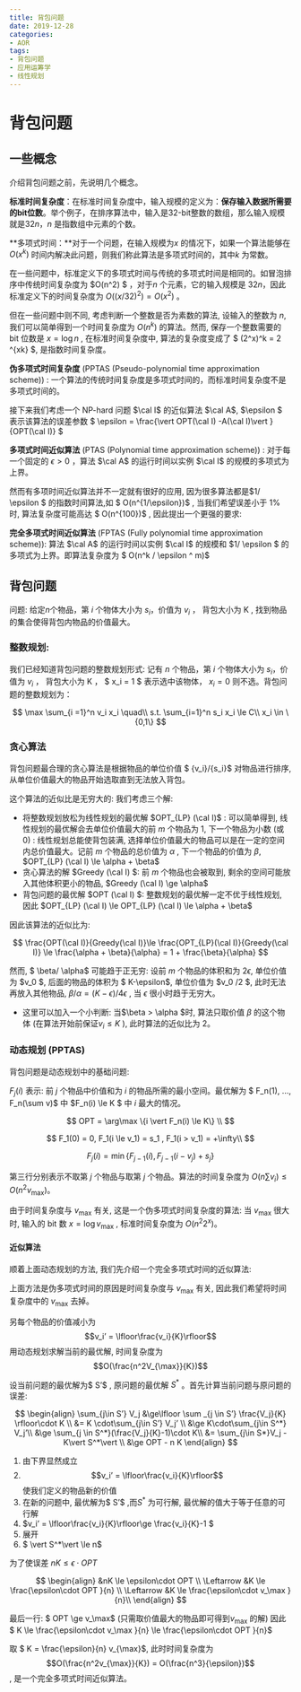 ```yaml
---
title: 背包问题
date: 2019-12-28
categories:
- AOR
tags:
- 背包问题
- 应用运筹学
- 线性规划
---
```


<head>
    <script src="https://cdn.mathjax.org/mathjax/latest/MathJax.js?config=TeX-AMS-MML_HTMLorMML" type="text/javascript"></script>
    <script type="text/x-mathjax-config">
        MathJax.Hub.Config({
            tex2jax: {
            skipTags: ['script', 'noscript', 'style', 'textarea', 'pre'],
            inlineMath: [['$','$']]
            }
        });
    </script>
</head>



# 背包问题

## 一些概念

介绍背包问题之前，先说明几个概念。

**标准时间复杂度**：在标准时间复杂度中，输入规模的定义为：**保存输入数据所需要的bit位数**。举个例子，在排序算法中，输入是32-bit整数的数组，那么输入规模就是$32n$，$n$ 是指数组中元素的个数。

**多项式时间：**对于一个问题，在输入规模为$x$ 的情况下，如果一个算法能够在 $O(x^k)$ 时间内解决此问题，则我们称此算法是多项式时间的，其中$k$ 为常数。

在一些问题中，标准定义下的多项式时间与传统的多项式时间是相同的。如冒泡排序中传统时间复杂度为 $O(n^2) $ ，对于$n$ 个元素，它的输入规模是 $32n$，因此标准定义下的时间复杂度为 $O((x/32)^2) = O(x^2)$ 。  

但在一些问题中则不同, 考虑判断一个整数是否为素数的算法, 设输入的整数为 $n$, 我们可以简单得到一个时间复杂度为 $O(n^k)$ 的算法。然而, 保存一个整数需要的 bit 位数是 $x = \log n$ , 在标准时间复杂度中, 算法的复杂度变成了 $ (2^x)^k = 2 ^{xk} $, 是指数时间复杂度。

**伪多项式时间复杂度** (PPTAS (Pseudo-polynomial time approximation scheme)) : 一个算法的传统时间复杂度是多项式时间的，而标准时间复杂度不是多项式时间的。

接下来我们考虑一个 NP-hard 问题 $\cal I$ 的近似算法 $\cal A$,  $\epsilon $ 表示该算法的误差参数 $ \epsilon = \frac{\vert OPT(\cal I) -A(\cal I)\vert }{OPT(\cal I)} $ 

**多项式时间近似算法**  (PTAS (Polynomial time approximation scheme)) : 对于每一个固定的 $\epsilon >0$  ，算法 $\cal A$ 的运行时间以实例 $\cal I$ 的规模的多项式为上界。

然而有多项时间近似算法并不一定就有很好的应用, 因为很多算法都是$1/ \epsilon $ 的指数时间算法,如 $ O(n^{1/\epsilon})$ , 当我们希望误差小于 1% 时, 算法复杂度可能高达  $ O(n^{100})$ , 因此提出一个更强的要求: 

**完全多项式时间近似算法** (FPTAS (Fully polynomial time approximation scheme)): 算法 $\cal A$  的运行时间以实例 $\cal I$ 的规模和 $1/ \epsilon $ 的多项式为上界。即算法复杂度为   $ O(n^k / \epsilon ^ m)$ 



## 背包问题

问题: 给定$n$个物品，第 $i$ 个物体大小为 $s_i$，价值为 $v_i$ ， 背包大小为 K , 找到物品的集合使得背包内物品的价值最大。

### 整数规划:

我们已经知道背包问题的整数规划形式: 记有 $n$  个物品，第 $i$ 个物体大小为 $s_i$，价值为 $v_i$ ， 背包大小为 K ， $ x_i = 1 $ 表示选中该物体，   $x_i = 0$  则不选。背包问题的整数规划为： 

$$
\max \sum_{i =1}^n v_i x_i \quad\\
s.t. \sum_{i=1}^n s_i x_i \le C\\
x_i \in \{0,1\}
$$

### 贪心算法

背包问题最合理的贪心算法是根据物品的单位价值 $ {v_i}/{s_i}$ 对物品进行排序, 从单位价值最大的物品开始选取直到无法放入背包。

这个算法的近似比是无穷大的: 我们考虑三个解:

+ 将整数规划放松为线性规划的最优解 $OPT_{LP} (\cal I)$ : 可以简单得到, 线性规划的最优解会去单位价值最大的前 $m$ 个物品为 1, 下一个物品为小数 (或0) : 线性规划总能使背包装满, 选择单位价值最大的物品可以是在一定的空间内总价值最大。记前 $m$ 个物品的总价值为 $\alpha$ , 下一个物品的价值为 $\beta$,   $OPT_{LP} (\cal I) \le \alpha + \beta$
+ 贪心算法的解 $Greedy (\cal I) $:  前 $m$ 个物品也会被取到, 剩余的空间可能放入其他体积更小的物品,  $Greedy (\cal I) \ge \alpha$
+ 背包问题的最优解 $OPT  (\cal I) $: 整数规划的最优解一定不优于线性规划, 因此   $OPT_{LP} (\cal I)  \le OPT_{LP} (\cal I) \le  \alpha + \beta$

因此该算法的近似比为:

$$
\frac{OPT(\cal I)}{Greedy(\cal I)}\le \frac{OPT_{LP}(\cal I)}{Greedy(\cal I)} \le \frac{\alpha + \beta}{\alpha} = 1 + \frac{\beta}{\alpha}
$$

然而,  $ \beta/ \alpha$ 可能趋于正无穷: 设前 $m$ 个物品的体积和为 $2\epsilon$, 单位价值为 $v_0 $, 后面的物品的体积为 $ K-\epsilon$, 单位价值为 $v_0 /2 $, 此时无法再放入其他物品,   $\beta/ \alpha = (K-\epsilon) / 4\epsilon$ , 当 $\epsilon$ 很小时趋于无穷大。

+ 这里可以加入一个小判断: 当$\beta > \alpha $时, 算法只取价值 $\beta$ 的这个物体 (在算法开始前保证$v_i \le K$ ), 此时算法的近似比为 2。


### 动态规划 (PPTAS)

背包问题是动态规划中的基础问题:

$F_j(i)$ 表示: 前 $j$ 个物品中价值和为 $i$ 的物品所需的最小空间。最优解为 $ F_n(1), ..., F_n(\sum v)$ 中 $F_n(i) \le K $ 中 $i$ 最大的情况。

$$
OPT = \arg\max \{i \vert F_n(i) \le K\} \\
$$

$$
F_1(0) = 0, F_1(i \le v_1) = s_1 , F_1(i > v_1) = +\infty\\
$$

$$
F_j (i) = \min\{ F_{j-1}(i), F_{j-1}(i-v_j) + s_j\}
$$

第三行分别表示不取第 $j$ 个物品与取第 $j$ 个物品。算法的时间复杂度为 $O(n\sum v_i) \le O(n^2 v_\max)$。

由于时间复杂度与 $v_\max$ 有关, 这是一个伪多项式时间复杂度的算法: 当 $v_\max$ 很大时, 输入的 bit 数 $x = \log  v_\max$ , 标准时间复杂度为 $O(n^2 2^x)$。


#### 近似算法

顺着上面动态规划的方法, 我们先介绍一个完全多项式时间的近似算法:

上面方法是伪多项式时间的原因是时间复杂度与  $v_\max$ 有关, 因此我们希望将时间复杂度中的  $v_\max$  去掉。

另每个物品的价值减小为  $$v_i’ = \lfloor\frac{v_i}{K}\rfloor$$ 用动态规划求解当前的最优解, 时间复杂度为 $$O(\frac{n^2V_{\max}}{K})$$

设当前问题的最优解为$ S’$ , 原问题的最优解 $S^*$ 。首先计算当前问题与原问题的误差: 


$$
\begin{align}
\sum_{j\in S’} V_j &\ge\lfloor \sum _{j \in S’} \frac{V_j}{K} \rfloor\cdot K \\
&= K \cdot\sum_{j\in S’} V_j’ \\
&\ge K\cdot\sum_{j\in S^*} V_j’\\
&\ge \sum_{j \in S^*}(\frac{V_j}{K}-1)\cdot K\\
&= \sum_{j\in S*}V_j - K\vert S^*\vert  \\
&\ge OPT - n K
\end{align}
$$

1. 由下界显然成立
2.   $$v_i’ = \lfloor\frac{v_i}{K}\rfloor$$ 使我们定义的物品新的价值
3. 在新的问题中, 最优解为$ S’$ ,而$S^*$ 为可行解, 最优解的值大于等于任意的可行解
4. $v_i’ = \lfloor\frac{v_i}{K}\rfloor\ge \frac{v_i}{K}-1 $
5. 展开
6. $ \vert S^*\vert  \le n$ 



为了使误差 $nK \le \epsilon\cdot  OPT$ 

$$
\begin{align}
&nK \le \epsilon\cdot  OPT \\
\Leftarrow &K \le \frac{\epsilon\cdot  OPT }{n} \\
\Leftarrow &K \le \frac{\epsilon\cdot  v_\max }{n}\\
\end{align}
$$

最后一行: $ OPT \ge v_\max$ (只需取价值最大的物品即可得到$v_\max$ 的解) 因此 $ K \le \frac{\epsilon\cdot  v_\max }{n} \le \frac{\epsilon\cdot OPT }{n}$    

取 $ K = \frac{\epsilon}{n} v_{\max}$, 此时时间复杂度为 $$O(\frac{n^2v_{\max}}{K}) = O(\frac{n^3}{\epsilon})$$, 是一个完全多项式时间近似算法。







